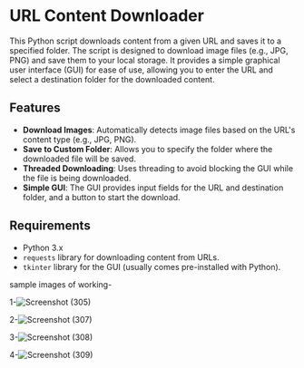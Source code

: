 # URL Content Downloader

This Python script downloads content from a given URL and saves it to a specified folder. The script is designed to download image files (e.g., JPG, PNG) and save them to your local storage. It provides a simple graphical user interface (GUI) for ease of use, allowing you to enter the URL and select a destination folder for the downloaded content.

## Features

- **Download Images**: Automatically detects image files based on the URL's content type (e.g., JPG, PNG).
- **Save to Custom Folder**: Allows you to specify the folder where the downloaded file will be saved.
- **Threaded Downloading**: Uses threading to avoid blocking the GUI while the file is being downloaded.
- **Simple GUI**: The GUI provides input fields for the URL and destination folder, and a button to start the download.

## Requirements

- Python 3.x
- `requests` library for downloading content from URLs.
- `tkinter` library for the GUI (usually comes pre-installed with Python).


sample images of working-

1-![Screenshot (305)](https://github.com/user-attachments/assets/6383eb22-999a-41da-99d2-3c6c69c75e1d)

2-![Screenshot (307)](https://github.com/user-attachments/assets/eefccbc8-4abd-463e-814c-a8fcc344a96e)

3-![Screenshot (308)](https://github.com/user-attachments/assets/f10bfb02-efc5-4191-bd6c-84e5df373773)

4-![Screenshot (309)](https://github.com/user-attachments/assets/6b563c7c-2e27-42ab-85f4-40921f6704c8)
